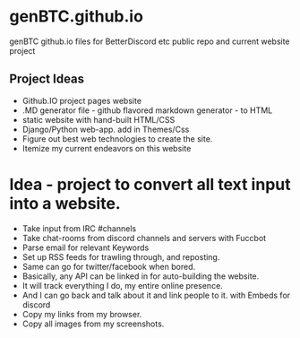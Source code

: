 # genBTC.github.io
genBTC github.io files for BetterDiscord etc public repo and current website project

## Project Ideas
- Github.IO project pages website
- .MD generator file - github flavored markdown generator - to HTML
- static website with hand-built HTML/CSS
- Django/Python web-app. add in Themes/Css
- Figure out best web technologies to create the site.
- Itemize my current endeavors on this website

# Idea - project to convert all text input into a website.
- Take input from IRC #channels
- Take chat-rooms from discord channels and servers with Fuccbot
- Parse email for relevant Keywords
- Set up RSS feeds for trawling through, and reposting.
- Same can go for twitter/facebook when bored.
- Basically, any API can be linked in for auto-building the website.
- It will track everything I do, my entire online presence.
- And I can go back and talk about it and link people to it. with Embeds for discord
- Copy my links from my browser.
- Copy all images from my screenshots.
